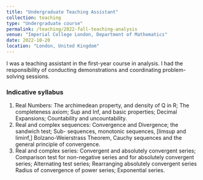 ```yaml
---
title: "Undergraduate Teaching Assistant"
collection: teaching
type: "Undergraduate course"
permalink: /teaching/2022-fall-teaching-analysis
venue: "Imperial College London, Department of Mathematics"
date: 2022-10-20
location: "London, United Kingdom"
---
```


I was a teaching assistant in the first-year course in analysis. I had the responsibility of
conducting demonstrations and coordinating problem-solving sessions. 
<h3>Indicative syllabus</h3>
 <ol>
  <li>Real Numbers: The archimedean property, and density of Q in R; The completeness axiom; Sup and Inf, and basic properties; Decimal Expansions; Countability and uncountability.</li>
  <li>Real and complex sequences: Convergence and Divergence; the sandwich test; Sub- sequences, monotonic sequences, [limsup and liminf,] Bolzano-Weierstrass Theorem, Cauchy sequences and the general principle of convergence. </li>
  <li>Real and complex series: Convergent and absolutely convergent series; Comparison test for non-negative series and for absolutely convergent series; Alternating test series; Rearranging absolutely convergent series Radius of convergence of power series; Exponential series. </li>
</ol> 
